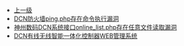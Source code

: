 * [上一级](docs/wy876_poc/)
* [DCN防火墙ping.php存在命令执行漏洞](docs/wy876_poc/DCN/DCN%E9%98%B2%E7%81%AB%E5%A2%99ping.php%E5%AD%98%E5%9C%A8%E5%91%BD%E4%BB%A4%E6%89%A7%E8%A1%8C%E6%BC%8F%E6%B4%9E.md)
* [神州数码DCN系统接口online_list.php存在任意文件读取漏洞](docs/wy876_poc/DCN/%E7%A5%9E%E5%B7%9E%E6%95%B0%E7%A0%81DCN%E7%B3%BB%E7%BB%9F%E6%8E%A5%E5%8F%A3online_list.php%E5%AD%98%E5%9C%A8%E4%BB%BB%E6%84%8F%E6%96%87%E4%BB%B6%E8%AF%BB%E5%8F%96%E6%BC%8F%E6%B4%9E.md)
* [DCN有线无线智能一体化控制器WEB管理系统](docs/wy876_poc/DCN/DCN%E6%9C%89%E7%BA%BF%E6%97%A0%E7%BA%BF%E6%99%BA%E8%83%BD%E4%B8%80%E4%BD%93%E5%8C%96%E6%8E%A7%E5%88%B6%E5%99%A8WEB%E7%AE%A1%E7%90%86%E7%B3%BB%E7%BB%9F.md)

